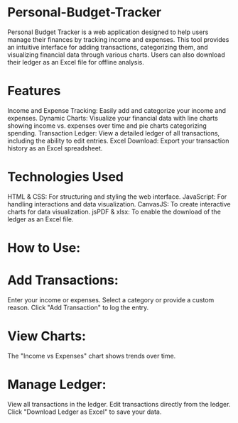 # Personal-Budget-Tracker
Personal Budget Tracker is a web application designed to help users manage their finances by tracking income and expenses. This tool provides an intuitive interface for adding transactions, categorizing them, and visualizing financial data through various charts. Users can also download their ledger as an Excel file for offline analysis.

# Features
Income and Expense Tracking: Easily add and categorize your income and expenses.
Dynamic Charts: Visualize your financial data with line charts showing income vs. expenses over time and pie charts categorizing spending.
Transaction Ledger: View a detailed ledger of all transactions, including the ability to edit entries.
Excel Download: Export your transaction history as an Excel spreadsheet.

# Technologies Used
HTML & CSS: For structuring and styling the web interface.
JavaScript: For handling interactions and data visualization.
CanvasJS: To create interactive charts for data visualization.
jsPDF & xlsx: To enable the download of the ledger as an Excel file.

# How to Use:

# Add Transactions:
Enter your income or expenses.
Select a category or provide a custom reason.
Click "Add Transaction" to log the entry.

# View Charts:
The "Income vs Expenses" chart shows trends over time.

# Manage Ledger:

View all transactions in the ledger.
Edit transactions directly from the ledger.
Click "Download Ledger as Excel" to save your data.
